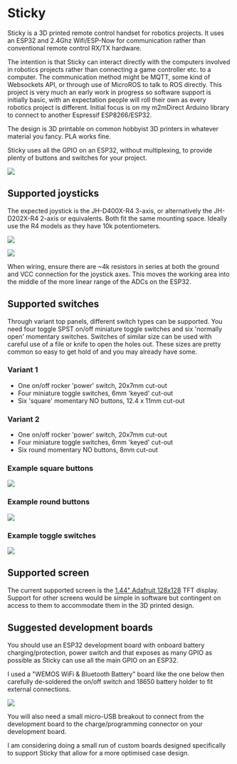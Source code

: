 # Sticky
Sticky is a 3D printed remote control handset for robotics projects. It uses an ESP32 and 2.4Ghz Wifi/ESP-Now for communication rather than conventional remote control RX/TX hardware.

The intention is that Sticky can interact directly with the computers involved in robotics projects rather than connecting a game controller etc. to a computer. The communication method might be MQTT, some kind of Websockets API, or through use of MicroROS to talk to ROS directly. This project is very much an early work in progress so software support is initially basic, with an expectation people will roll their own as every robotics project is different. Initial focus is on my m2mDirect Arduino library to connect to another Espressif ESP8266/ESP32.

The design is 3D printable on common hobbyist 3D printers in whatever material you fancy. PLA works fine.

Sticky uses all the GPIO on an ESP32, without multiplexing, to provide plenty of buttons and switches for your project.

![](images/sticky01.png)

## Supported joysticks

The expected joystick is the JH-D400X-R4 3-axis, or alternatively the JH-D202X-R4 2-axis or equivalents. Both fit the same mounting space. Ideally use the R4 models as they have 10k potentiometers.

![](images/joystick01.png)

![](images/joystick02.png)

When wiring, ensure there are ~4k resistors in series at both the ground and VCC connection for the joystick axes. This moves the working area into the middle of the more linear range of the ADCs on the ESP32.

## Supported switches

Through variant top panels, different switch types can be supported. You need four toggle SPST on/off miniature toggle switches and six 'normally open' momentary switches. Switches of similar size can be used with careful use of a file or knife to open the holes out. These sizes are pretty common so easy to get hold of and you may already have some.

### Variant 1

- One on/off rocker 'power' switch, 20x7mm cut-out
- Four miniature toggle switches, 6mm 'keyed' cut-out
- Six 'square' momentary NO buttons, 12.4 x 11mm cut-out

### Variant 2

- One on/off rocker 'power' switch, 20x7mm cut-out
- Four miniature toggle switches, 6mm 'keyed' cut-out
- Six round momentary NO buttons, 8mm cut-out

### Example square buttons

![](images/squareButtons01.png)

### Example round buttons

![](images/roundButtons01.png)

### Example toggle switches

![](images/toggleSwitches01.png)

## Supported screen

The current supported screen is the [1.44" Adafruit 128x128](https://www.adafruit.com/product/2088) TFT display. Support for other screens would be simple in software but contingent on access to them to accommodate them in the 3D printed design.

## Suggested development boards

You should use an ESP32 development board with onboard battery charging/protection, power switch and that exposes as many GPIO as possible as Sticky can use all the main GPIO on an ESP32.

I used a "WEMOS WiFi & Bluetooth Battery" board like the one below then carefully de-soldered the on/off switch and 18650 battery holder to fit external connections.

![](images/devBoard01.png)

You will also need a small micro-USB breakout to connect from the development board to the charge/programming connector on your development board.

I am considering doing a small run of custom boards designed specifically to support Sticky that allow for a more optimised case design.

